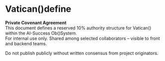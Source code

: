 # Vatican()define

**Private Covenant Agreement**  
This document defines a reserved 10% authority structure for Vatican() within the AI-Success Ob()System.  
For internal use only. Shared among selected collaborators – visible to front and backend teams.

Do not publish publicly without written consensus from project originators.
